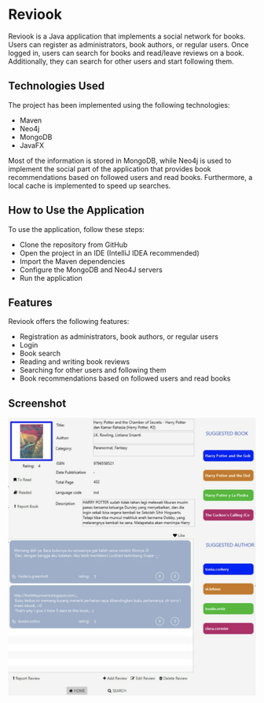 # Reviook

Reviook is a Java application that implements a social network for books. Users can register as administrators, book authors, or regular users. Once logged in, users can search for books and read/leave reviews on a book. Additionally, they can search for other users and start following them.

## Technologies Used

The project has been implemented using the following technologies:

* Maven
* Neo4j
* MongoDB
* JavaFX

Most of the information is stored in MongoDB, while Neo4j is used to implement the social part of the application that provides book recommendations based on followed users and read books. Furthermore, a local cache is implemented to speed up searches.

## How to Use the Application

To use the application, follow these steps:

* Clone the repository from GitHub
* Open the project in an IDE (IntelliJ IDEA recommended)
* Import the Maven dependencies
* Configure the MongoDB and Neo4J servers
* Run the application

## Features

Reviook offers the following features:

* Registration as administrators, book authors, or regular users
* Login
* Book search
* Reading and writing book reviews
* Searching for other users and following them
* Book recommendations based on followed users and read books

## Screenshot

![Screenshot of Reviook](https://github.com/mgiorgi13/Reviook/blob/main/Screenshot%20of%20application.png)
